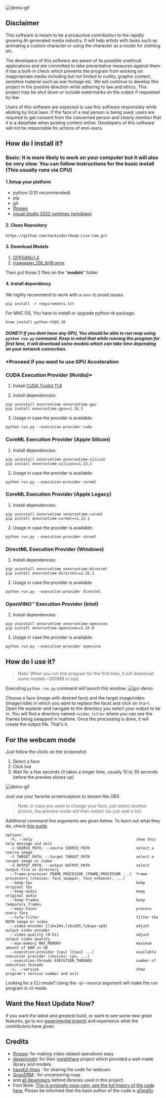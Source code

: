 ![demo-gif](demo.gif)


## Disclaimer
This software is meant to be a productive contribution to the rapidly growing AI-generated media industry. It will help artists with tasks such as animating a custom character or using the character as a model for clothing etc.

The developers of this software are aware of its possible unethical applications and are committed to take preventative measures against them. It has a built-in check which prevents the program from working on inappropriate media including but not limited to nudity, graphic content, sensitive material such as war footage etc. We will continue to develop this project in the positive direction while adhering to law and ethics. This project may be shut down or include watermarks on the output if requested by law.

Users of this software are expected to use this software responsibly while abiding by local laws. If the face of a real person is being used, users are required to get consent from the concerned person and clearly mention that it is a deepfake when posting content online. Developers of this software will not be responsible for actions of end-users.

## How do I install it?


### Basic: It is more likely to work on your computer but it will also be very slow. You can follow instructions for the basic install (This usually runs via **CPU**)
#### 1.Setup your platform
-   python (3.10 recommended)
-   pip
-   git
-   [ffmpeg](https://www.youtube.com/watch?v=OlNWCpFdVMA) 
-   [visual studio 2022 runtimes (windows)](https://visualstudio.microsoft.com/visual-cpp-build-tools/)
#### 2. Clone Repository
    https://github.com/hacksider/Deep-Live-Cam.git

#### 3. Download Models

 1. [GFPGANv1.4](https://huggingface.co/hacksider/deep-live-cam/resolve/main/GFPGANv1.4.pth)
 2. [inswapper_128_fp16.onnx](https://huggingface.co/hacksider/deep-live-cam/resolve/main/inswapper_128_fp16.onnx)

Then put those 2 files on the "**models**" folder

#### 4. Install dependency
We highly recommend to work with a  `venv`  to avoid issues.
```
pip install -r requirements.txt
```
For MAC OS, You have to install or upgrade python-tk package:
```
brew install python-tk@3.10
```
##### DONE!!! If you dont have any GPU, You should be able to run roop using `python run.py` command. Keep in mind that while running the program for first time, it will download some models which can take time depending on your network connection.

### *Proceed if you want to use GPU Acceleration
### CUDA Execution Provider (Nvidia)*

1.  Install  [CUDA Toolkit 11.8](https://developer.nvidia.com/cuda-11-8-0-download-archive)
    
2.  Install dependencies:
    

```
pip uninstall onnxruntime onnxruntime-gpu
pip install onnxruntime-gpu==1.16.3

```

3.  Usage in case the provider is available:

```
python run.py --execution-provider cuda

```

### [](https://github.com/s0md3v/roop/wiki/2.-Acceleration#coreml-execution-provider-apple-silicon)CoreML Execution Provider (Apple Silicon)

1.  Install dependencies:

```
pip uninstall onnxruntime onnxruntime-silicon
pip install onnxruntime-silicon==1.13.1

```

2.  Usage in case the provider is available:

```
python run.py --execution-provider coreml

```

### [](https://github.com/s0md3v/roop/wiki/2.-Acceleration#coreml-execution-provider-apple-legacy)CoreML Execution Provider (Apple Legacy)

1.  Install dependencies:

```
pip uninstall onnxruntime onnxruntime-coreml
pip install onnxruntime-coreml==1.13.1

```

2.  Usage in case the provider is available:

```
python run.py --execution-provider coreml

```

### [](https://github.com/s0md3v/roop/wiki/2.-Acceleration#directml-execution-provider-windows)DirectML Execution Provider (Windows)

1.  Install dependencies:

```
pip uninstall onnxruntime onnxruntime-directml
pip install onnxruntime-directml==1.15.1

```

2.  Usage in case the provider is available:

```
python run.py --execution-provider directml

```

### [](https://github.com/s0md3v/roop/wiki/2.-Acceleration#openvino-execution-provider-intel)OpenVINO™ Execution Provider (Intel)

1.  Install dependencies:

```
pip uninstall onnxruntime onnxruntime-openvino
pip install onnxruntime-openvino==1.15.0

```

2.  Usage in case the provider is available:

```
python run.py --execution-provider openvino
```

## How do I use it?
> Note: When you run this program for the first time, it will download some models ~300MB in size.

Executing `python run.py` command will launch this window:
![gui-demo](instruction.png)

Choose a face (image with desired face) and the target image/video (image/video in which you want to replace the face) and click on `Start`. Open file explorer and navigate to the directory you select your output to be in. You will find a directory named `<video_title>` where you can see the frames being swapped in realtime. Once the processing is done, it will create the output file. That's it.

## For the webcam mode
Just follow the clicks on the screenshot
1. Select a face
2. Click live
3. Wait for a few seconds (it takes a longer time, usually 10 to 30 seconds before the preview shows up)

![demo-gif](demo.gif)

Just use your favorite screencapture to stream like OBS
> Note: In case you want to change your face, just select another picture, the preview mode will then restart (so just wait a bit).


Additional command line arguments are given below. To learn out what they do, check [this guide](https://github.com/s0md3v/roop/wiki/Advanced-Options).

```
options:
  -h, --help                                               show this help message and exit
  -s SOURCE_PATH, --source SOURCE_PATH                     select a source image
  -t TARGET_PATH, --target TARGET_PATH                     select a target image or video
  -o OUTPUT_PATH, --output OUTPUT_PATH                     select output file or directory
  --frame-processor FRAME_PROCESSOR [FRAME_PROCESSOR ...]  frame processors (choices: face_swapper, face_enhancer, ...)
  --keep-fps                                               keep original fps
  --keep-audio                                             keep original audio
  --keep-frames                                            keep temporary frames
  --many-faces                                             process every face
  --nsfw-filter                                            filter the NSFW image or video
  --video-encoder {libx264,libx265,libvpx-vp9}             adjust output video encoder
  --video-quality [0-51]                                   adjust output video quality
  --max-memory MAX_MEMORY                                  maximum amount of RAM in GB
  --execution-provider {cpu} [{cpu} ...]                   available execution provider (choices: cpu, ...)
  --execution-threads EXECUTION_THREADS                    number of execution threads
  -v, --version                                            show program's version number and exit
```

Looking for a CLI mode? Using the -s/--source argument will make the run program in cli mode.

## Want the Next Update Now?
If you want the latest and greatest build, or want to see some new great features, go to our [experimental branch](https://github.com/hacksider/Deep-Live-Cam/tree/experimental) and experience what the contributors have given.

## Credits

- [ffmpeg](https://ffmpeg.org/): for making video related operations easy
- [deepinsight](https://github.com/deepinsight): for their [insightface](https://github.com/deepinsight/insightface) project which provided a well-made library and models.
- [havok2-htwo](https://github.com/havok2-htwo) : for sharing the code for webcam
- [GosuDRM](https://github.com/GosuDRM/nsfw-roop) : for uncensoring roop
- and [all developers](https://github.com/hacksider/Deep-Live-Cam/graphs/contributors) behind libraries used in this project.
- Foot Note: [This is originally roop-cam, see the full history of the code here.](https://github.com/hacksider/roop-cam) Please be informed that the base author of the code is [s0md3v](https://github.com/s0md3v/roop)
